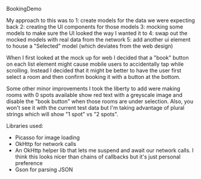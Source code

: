 BookingDemo

My approach to this was to
1: create models for the data we were expecting back
2: creating the UI components for those models
3: mocking some models to make sure the UI looked the way I wanted it to
4: swap out the mocked models with real data from the network
5: add another ui element to house a "Selected" model (which deviates from the web design)

When I first looked at the mock up for web I decided that a "book" button on each list element might cause mobile users to accidentally tap while scrolling. Instead I decided that it might be better to have the user first select a room and then confirm booking it with a button at the bottom.

Some other minor improvements I took the liberty to add were making rooms with 0 spots available show red text with a greyscale image and disable the "book button" when those rooms are under selection. Also, you won't see it with the current test data but I'm taking advantage of plural strings which will show "1 spot" vs "2 spots".

Libraries used:
- Picasso for image loading
- OkHttp for network calls
- An OkHttp helper lib that lets me suspend and await our network calls. I think this looks nicer than chains of callbacks but it's just personal preference 
- Gson for parsing JSON